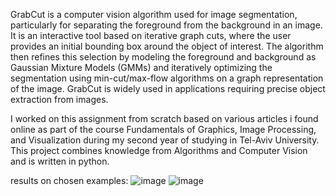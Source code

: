 GrabCut is a computer vision algorithm used for image segmentation, particularly for separating the foreground from the background in an image. 
It is an interactive tool based on iterative graph cuts, where the user provides an initial bounding box around the object of interest. 
The algorithm then refines this selection by modeling the foreground and background as Gaussian Mixture Models (GMMs) and iteratively optimizing the segmentation using min-cut/max-flow algorithms on a graph representation of the image.
GrabCut is widely used in applications requiring precise object extraction from images.

I worked on this assignment from scratch based on various articles i found online as part of the course Fundamentals of Graphics, Image Processing, and Visualization during my second year of studying in Tel-Aviv University. 
This project combines knowledge from Algorithms and Computer Vision and is written in python.

results on chosen examples:
![image](https://github.com/eladsalama/grabcut/assets/100277534/997227f4-a6a5-4623-b278-08962dbe1665)
![image](https://github.com/eladsalama/grabcut/assets/100277534/ebcdc1bb-4963-46a5-9395-641386c01f70)
